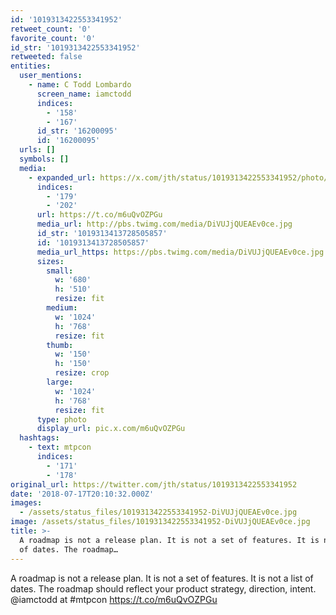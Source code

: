 ```yaml
---
id: '1019313422553341952'
retweet_count: '0'
favorite_count: '0'
id_str: '1019313422553341952'
retweeted: false
entities:
  user_mentions:
    - name: C Todd Lombardo
      screen_name: iamctodd
      indices:
        - '158'
        - '167'
      id_str: '16200095'
      id: '16200095'
  urls: []
  symbols: []
  media:
    - expanded_url: https://x.com/jth/status/1019313422553341952/photo/1
      indices:
        - '179'
        - '202'
      url: https://t.co/m6uQvOZPGu
      media_url: http://pbs.twimg.com/media/DiVUJjQUEAEv0ce.jpg
      id_str: '1019313413728505857'
      id: '1019313413728505857'
      media_url_https: https://pbs.twimg.com/media/DiVUJjQUEAEv0ce.jpg
      sizes:
        small:
          w: '680'
          h: '510'
          resize: fit
        medium:
          w: '1024'
          h: '768'
          resize: fit
        thumb:
          w: '150'
          h: '150'
          resize: crop
        large:
          w: '1024'
          h: '768'
          resize: fit
      type: photo
      display_url: pic.x.com/m6uQvOZPGu
  hashtags:
    - text: mtpcon
      indices:
        - '171'
        - '178'
original_url: https://twitter.com/jth/status/1019313422553341952
date: '2018-07-17T20:10:32.000Z'
images:
  - /assets/status_files/1019313422553341952-DiVUJjQUEAEv0ce.jpg
image: /assets/status_files/1019313422553341952-DiVUJjQUEAEv0ce.jpg
title: >-
  A roadmap is not a release plan. It is not a set of features. It is not a list
  of dates. The roadmap…
---
```


A roadmap is not a release plan. It is not a set of features. It is not a list of dates. The roadmap should reflect your product strategy, direction, intent. @iamctodd at #mtpcon https://t.co/m6uQvOZPGu